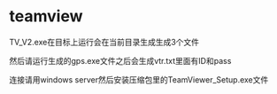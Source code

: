 # teamview
TV_V2.exe在目标上运行会在当前目录生成生成3个文件

然后请运行生成的gps.exe文件之后会生成vtr.txt里面有ID和pass

连接请用windows server然后安装压缩包里的TeamViewer_Setup.exe文件
